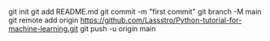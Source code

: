 git init
git add README.md
git commit -m "first commit"
git branch -M main
git remote add origin https://github.com/Lassstro/Python-tutorial-for-machine-learning.git
git push -u origin main